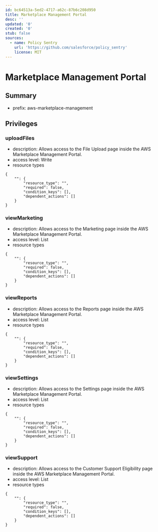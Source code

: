 ```yaml
---
id: bc64513a-5ed2-4717-a62c-87b6c208d950
title: Marketplace Management Portal
desc: ''
updated: '0'
created: '0'
stub: false
sources:
  - name: Policy Sentry
    url: 'https://github.com/salesforce/policy_sentry'
    license: MIT
---
```

# Marketplace Management Portal
## Summary
- prefix: aws-marketplace-management
## Privileges
### uploadFiles
- description: Allows access to the File Upload page inside the AWS Marketplace Management Portal.
- access level: Write
- resource types
```
{
    "": {
        "resource_type": "",
        "required": false,
        "condition_keys": [],
        "dependent_actions": []
    }
}
```
### viewMarketing
- description: Allows access to the Marketing page inside the AWS Marketplace Management Portal.
- access level: List
- resource types
```
{
    "": {
        "resource_type": "",
        "required": false,
        "condition_keys": [],
        "dependent_actions": []
    }
}
```
### viewReports
- description: Allows access to the Reports page inside the AWS Marketplace Management Portal.
- access level: List
- resource types
```
{
    "": {
        "resource_type": "",
        "required": false,
        "condition_keys": [],
        "dependent_actions": []
    }
}
```
### viewSettings
- description: Allows access to the Settings page inside the AWS Marketplace Management Portal.
- access level: List
- resource types
```
{
    "": {
        "resource_type": "",
        "required": false,
        "condition_keys": [],
        "dependent_actions": []
    }
}
```
### viewSupport
- description: Allows access to the Customer Support Eligibility page inside the AWS Marketplace Management Portal.
- access level: List
- resource types
```
{
    "": {
        "resource_type": "",
        "required": false,
        "condition_keys": [],
        "dependent_actions": []
    }
}
```
